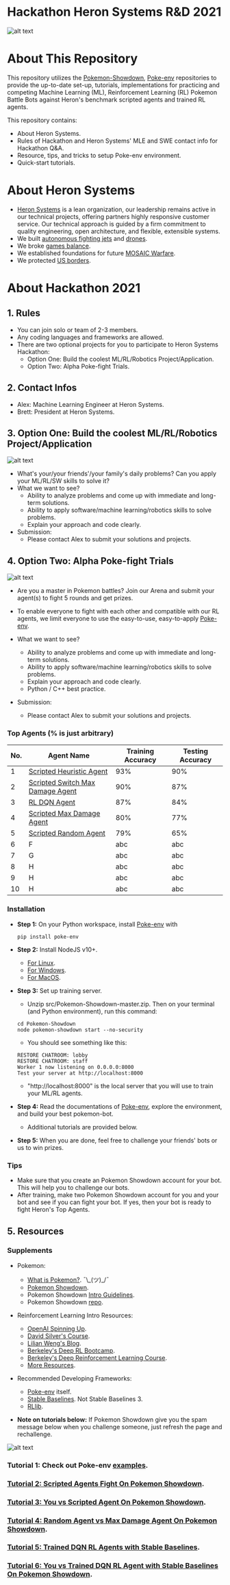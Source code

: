 # Hackathon Heron Systems R&D 2021

![alt text](docs/imgs/acewall_hackathon.jpg)

# About This Repository

This repository utilizes the [Pokemon-Showdown](https://github.com/smogon/pokemon-showdown), [Poke-env](https://poke-env.readthedocs.io/en/latest/getting_started.html) repositories to provide the up-to-date set-up, tutorials, implementations for practicing and competing Machine Learning (ML), Reinforcement Learning (RL) Pokemon Battle Bots against Heron's benchmark scripted agents and trained RL agents.

This repository contains:

- About Heron Systems.
- Rules of Hackathon and Heron Systems' MLE and SWE contact info for Hackathon Q&A.
- Resource, tips, and tricks to setup Poke-env environment.
- Quick-start tutorials.

# About Heron Systems

- [Heron Systems](https://heronsystems.com/about/) is a lean organization, our leadership remains active in our technical projects, offering partners highly responsive customer service.  Our technical approach is guided by a firm commitment to quality engineering, open architecture, and flexible, extensible systems.
- We built [autonomous fighting jets](https://www.janes.com/defence-news/news-detail/heron-systems-ai-defeats-human-pilot-in-us-darpa-alphadogfight-trials) and [drones](https://shield.ai/products).
- We broke [games balance](https://heronsystems.com/work/gamebreaker/).
- We established foundations for future [MOSAIC Warfare](https://heronsystems.com/work/gamebreaker/).
- We protected [US borders](https://heronsystems.com/work/).

# About Hackathon 2021

## 1. Rules

- You can join solo or team of 2-3 members.
- Any coding languages and frameworks are allowed.
- There are two optional projects for you to participate to Heron Systems Hackathon:
  - Option One: Build the coolest ML/RL/Robotics Project/Application.
  - Option Two: Alpha Poke-fight Trials.

## 2. Contact Infos

- Alex: Machine Learning Engineer at Heron Systems.
- Brett: President at Heron Systems.

## 3. Option One: Build the coolest ML/RL/Robotics Project/Application

![alt text](docs/imgs/ai.jpg)

- What's your/your friends'/your family's daily problems? Can you apply your ML/RL/SW skills to solve it?
- What we want to see?
  - Ability to analyze problems and come up with immediate and long-term solutions.
  - Ability to apply software/machine learning/robotics skills to solve problems.
  - Explain your approach and code clearly.
- Submission:
  - Please contact Alex to submit your solutions and projects.

## 4. Option Two: Alpha Poke-fight Trials

![alt text](docs/imgs/APT.jpg)

- Are you a master in Pokemon battles? Join our Arena and submit your agent(s) to fight 5 rounds and get prizes.

- To enable everyone to fight with each other and compatible with our RL agents, we limit everyone to use the easy-to-use, easy-to-apply [Poke-env](https://poke-env.readthedocs.io/en/latest/).

- What we want to see?

  - Ability to analyze problems and come up with immediate and long-term solutions.
  - Ability to apply software/machine learning/robotics skills to solve problems.
  - Explain your approach and code clearly.
  - Python / C++ best practice.

- Submission:

  - Please contact Alex to submit your solutions and projects.

### Top Agents (% is just arbitrary)

| No.         | Agent Name                       |  Training Accuracy | Testing Accuracy |
| ----------- | -------------------------------- | ------------------ | ---------------- |
| 1           | [Scripted Heuristic Agent](https://github.com/mnguyen0226/hackathon_hs/blob/main/src/benchmark_agents/scripted_player/switch_max_damage_player.py)         | 93%                | 90%              |
| 2           | [Scripted Switch Max Damage Agent](https://github.com/mnguyen0226/hackathon_hs/blob/main/src/benchmark_agents/scripted_player/switch_max_damage_player.py) | 90%                | 87%              |
| 3           | [RL DQN Agent](https://github.com/mnguyen0226/hackathon_hs/blob/main/src/benchmark_agents/trained_player/t5_sb_rl.py)                     | 87%                | 84%              |
| 4           | [Scripted Max Damage Agent](https://github.com/mnguyen0226/hackathon_hs/blob/main/src/benchmark_agents/scripted_player/max_damage_player.py)        | 80%                | 77%              |
| 5           | [Scripted Random Agent](https://github.com/mnguyen0226/hackathon_hs/blob/main/src/benchmark_agents/scripted_player/switch_max_damage_player.py)            | 79%                | 65%              |
| 6           | F                                | abc                | abc              |
| 7           | G                                | abc                | abc              |
| 8           | H                                | abc                | abc              |
| 9           | H                                | abc                | abc              |
| 10          | H                                | abc                | abc              |

### Installation

- **Step 1:** On your Python workspace, install [Poke-env](https://poke-env.readthedocs.io/en/latest/) with

  ```
  pip install poke-env
  ```

- **Step 2:** Install NodeJS v10+.

  - [For Linux](https://github.com/nodesource/distributions/blob/master/README.md#debinstall).
  - [For Windows](https://nodejs.org/en/download/).
  - [For MacOS](https://nodejs.org/en/download/).

- **Step 3:** Set up training server.

  - Unzip src/Pokemon-Showdown-master.zip. Then on your terminal (and Python environment), run this command:

  ```
  cd Pokemon-Showdown
  node pokemon-showdown start --no-security
  ```

  - You should see something like this:

  ```
  RESTORE CHATROOM: lobby
  RESTORE CHATROOM: staff
  Worker 1 now listening on 0.0.0.0:8000
  Test your server at http://localhost:8000
  ```

  - "http://localhost:8000" is the local server that you will use to train your ML/RL agents.

- **Step 4:** Read the documentations of [Poke-env](https://poke-env.readthedocs.io/en/latest/index.html), explore the environment, and build your best pokemon-bot.

  - Additional tutorials are provided below.

- **Step 5:** When you are done, feel free to challenge your friends' bots or us to win prizes.

### Tips

- Make sure that you create an Pokemon Showdown account for your bot. This will help you to challenge our bots.
- After training, make two Pokemon Showdown account for you and your bot and see if you can fight your bot. If yes, then your bot is ready to fight Heron's Top Agents.

## 5. Resources

### Supplements

- Pokemon:

  - [What is Pokemon?](https://en.wikipedia.org/wiki/Pok%C3%A9mon). ¯\\\_(ツ)\_/¯
  - [Pokemon Showdown](https://pokemonshowdown.com/).
  - Pokemon Showdown [Intro Guidelines](https://www.smogon.com/forums/threads/the-beginners-guide-to-pokemon-showdown.3676132/).
  - Pokemon Showdown [repo](https://github.com/hsahovic/Pokemon-Showdown).

- Reinforcement Learning Intro Resources:

  - [OpenAI Spinning Up](https://spinningup.openai.com/en/latest/).
  - [David Silver's Course](https://www.davidsilver.uk/teaching/).
  - [Lilian Weng's Blog](https://lilianweng.github.io/lil-log/2018/04/08/policy-gradient-algorithms.html).
  - [Berkeley's Deep RL Bootcamp](https://sites.google.com/view/deep-rl-bootcamp/lectures).
  - [Berkeley's Deep Reinforcement Learning Course](http://rail.eecs.berkeley.edu/deeprlcourse/).
  - [More Resources](https://github.com/dennybritz/reinforcement-learning).

- Recommended Developing Frameworks:

  - [Poke-env](<>) itself.
  - [Stable Baselines](https://stable-baselines.readthedocs.io/en/master/index.html). Not Stable Baselines 3.
  - [RLlib](https://docs.ray.io/en/master/rllib.html).

- **Note on tutorials below:** If Pokemon Showdown give you the spam message below when you challenge someone, just refresh the page and rechallenge.

![alt text](https://github.com/mnguyen0226/hackathon_hs/blob/main/docs/imgs/spam_pokemon_showdown.jpg)

### Tutorial 1: Check out Poke-env [examples](https://poke-env.readthedocs.io/en/latest/examples.html).

### [Tutorial 2: Scripted Agents Fight On Pokemon Showdown](https://github.com/mnguyen0226/hackathon_hs/tree/main/src/tutorials/tutorials_two/t2.md).

### [Tutorial 3: You vs Scripted Agent On Pokemon Showdown](https://github.com/mnguyen0226/hackathon_hs/blob/main/src/tutorials/tutorials_three/t3.md).

### [Tutorial 4: Random Agent vs Max Damage Agent On Pokemon Showdown](https://github.com/mnguyen0226/hackathon_hs/blob/main/src/tutorials/tutorials_four/t4.md).

### [Tutorial 5: Trained DQN RL Agents with Stable Baselines](https://github.com/mnguyen0226/hackathon_hs/blob/main/src/tutorials/tutorial_five/t5.md).

### [Tutorial 6: You vs Trained DQN RL Agent with Stable Baselines On Pokemon Showdown](https://github.com/mnguyen0226/hackathon_hs/blob/main/src/tutorials/tutorial_six/t6.md).
